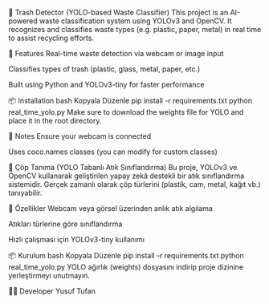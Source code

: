 🧠 Trash Detector (YOLO-based Waste Classifier)
This project is an AI-powered waste classification system using YOLOv3 and OpenCV. It recognizes and classifies waste types (e.g. plastic, paper, metal) in real time to assist recycling efforts.

🚀 Features
Real-time waste detection via webcam or image input

Classifies types of trash (plastic, glass, metal, paper, etc.)

Built using Python and YOLOv3-tiny for faster performance

📦 Installation
bash
Kopyala
Düzenle
pip install -r requirements.txt
python real_time_yolo.py
Make sure to download the weights file for YOLO and place it in the root directory.

📌 Notes
Ensure your webcam is connected

Uses coco.names classes (you can modify for custom classes)

🧠 Çöp Tanıma (YOLO Tabanlı Atık Sınıflandırma)
Bu proje, YOLOv3 ve OpenCV kullanarak geliştirilen yapay zekâ destekli bir atık sınıflandırma sistemidir. Gerçek zamanlı olarak çöp türlerini (plastik, cam, metal, kağıt vb.) tanıyabilir.

🚀 Özellikler
Webcam veya görsel üzerinden anlık atık algılama

Atıkları türlerine göre sınıflandırma

Hızlı çalışması için YOLOv3-tiny kullanımı

📦 Kurulum
bash
Kopyala
Düzenle
pip install -r requirements.txt
python real_time_yolo.py
YOLO ağırlık (weights) dosyasını indirip proje dizinine yerleştirmeyi unutmayın.

👨‍💻 Developer
Yusuf Tufan
